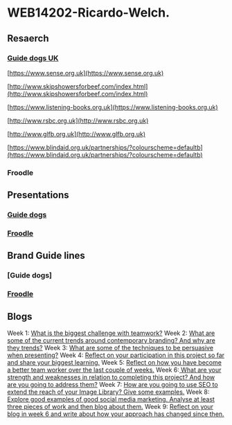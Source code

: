 # WEB14202-Ricardo-Welch.

## Resaerch
 ### [Guide dogs UK](https://drive.google.com/drive/u/1/folders/0B5RqY9wkQ1VWOUxVelBtVVVjR2s)
[https://www.sense.org.uk](https://www.sense.org.uk)

[http://www.skipshowersforbeef.com/index.html](http://www.skipshowersforbeef.com/index.html)

[https://www.listening-books.org.uk](https://www.listening-books.org.uk)

[http://www.rsbc.org.uk](http://www.rsbc.org.uk)

[http://www.glfb.org.uk](http://www.glfb.org.uk)

[https://www.blindaid.org.uk/partnerships/?colourscheme=defaultb](https://www.blindaid.org.uk/partnerships/?colourscheme=defaultb)




### Froodle



## Presentations 

### [Guide dogs](https://docs.google.com/presentation/d/15yMiXfV7Ir-G8vGpYeiY2rjIJwpbKkM3QL0OcpUHkbk/edit#slide=id.p)


### [Froodle](https://docs.google.com/presentation/d/17yBemX4EAaBqzdjbCTkVBJNxEUdRN7aloe-OOxeXBe4/edit#slide=id.p)


## Brand Guide lines

### [Guide dogs]

### [Froodle](https://drive.google.com/drive/u/1/folders/1eHVNQHtioJkhlTvf7VbHOlARATdXwq4h)



## Blogs
Week 1: [What is the biggest challenge with teamwork?](http://fourthfloor.raveweb.net/rwelch/2017/11/10/what-is-the-biggest-challenge-with-teamwork/)
Week 2: [What are some of the current trends around contemporary branding? And why are they trends?](http://fourthfloor.raveweb.net/rwelch/2017/11/11/what-are-some-of-the-current-trends-around-contemporary-branding-and-why-are-they-trends/)
Week 3: [What are some of the techniques to be persuasive when presenting?](http://fourthfloor.raveweb.net/rwelch/2017/11/12/what-are-some-of-the-techniques-to-be-persuasive-when-presenting/)
Week 4: [Reflect on your participation in this project so far and share your biggest learning.](http://fourthfloor.raveweb.net/rwelch/2017/11/22/reflect-on-your-participation-in-this-project-so-far-and-share-your-biggest-learning/)
Week 5: [Reflect on how you have become a better team worker over the last couple of weeks.](http://fourthfloor.raveweb.net/rwelch/2017/11/23/reflect-on-how-you-have-become-a-better-team-worker-over-the-last-couple-of-weeks/)
Week 6:[ What are your strength and weaknesses in relation to completing this project? And how are you going to address them?](http://fourthfloor.raveweb.net/rwelch/2017/11/28/what-are-your-strength-and-weaknesses-in-relation-to-completing-this-project-and-how-are-you-going-to-address-them/)
Week 7: [How are you going to use SEO to extend the reach of your Image Library? Give some examples.](http://fourthfloor.raveweb.net/rwelch/2017/11/26/how-are-you-going-to-use-seo-to-extend-the-reach-of-your-image-library-give-some-examples/)
Week 8: [Explore good examples of good social media marketing. Analyse at least three pieces of work and then blog about them.](http://fourthfloor.raveweb.net/rwelch/2017/11/28/explore-good-examples-of-good-social-media-marketing-analyse-at-least-three-pieces-of-work-and-then-blog-about-them/)
Week 9: [Reflect on your blog in week 6 and write about how your approach has changed since then.](http://fourthfloor.raveweb.net/rwelch/2017/11/28/reflect-on-your-blog-in-week-6-and-write-about-how-your-approach-has-changed-since-then/)
